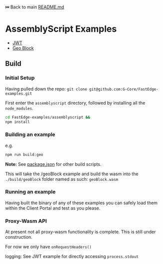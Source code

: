 ⏮️ Back to main [README.md](../README.md)

# AssemblyScript Examples

- [JWT](./assembly/jwt/README.md)
- [Geo Block](./assembly/geoBlock/README.md)

## Build

### Initial Setup

Having pulled down the repo: `git clone git@github.com:G-Core/FastEdge-examples.git`

First enter the `assemblyscript` directory, followed by installing all the `node_modules`.

```sh
cd FastEdge-examples/assemblyscript &&
npm install
```

### Building an example

e.g.

```sh
npm run build:geo
```

**Note:**
See [package.json](./package.json) for other build scripts.

This will take the /geoBlock example and build the wasm into the `./build/geoBlock` folder named as such: `geoBlock.wasm`

### Running an example

Having built the binary of any of these examples you can safely load them within the Client Portal and test as you please.

### Proxy-Wasm API

At present not all proxy-wasm functionality is complete. This is still under construction.

For now we only have `onRequestHeaders()`

logging: See JWT example for directly accessing `process.stdout`
